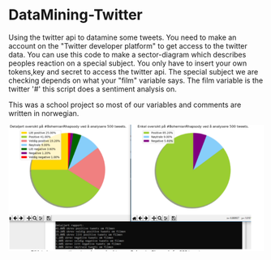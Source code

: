 # DataMining-Twitter
Using the twitter api to datamine some tweets.
You need to make an account on the "Twitter developer platform" to get access to the twitter data. You can use this code to make a sector-diagram which describes peoples reaction on a special subject. You only have to insert your own tokens,key and secret to access the twitter api. The special subject we are checking depends on what your "film" variable says. The film variable is the twitter '#' this script does a sentiment analysis on.

This was a school project so most of our variables and comments are written in norwegian. 

![picture](https://github.com/Kristianbarkhald/DataMining-Twitter/blob/master/analysepic.PNG)
